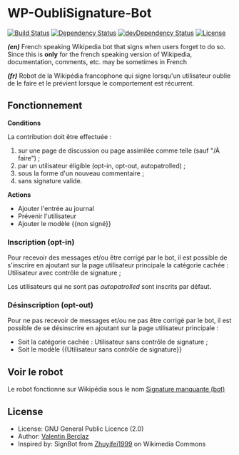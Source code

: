 WP-OubliSignature-Bot
========================
[![Build Status](https://api.travis-ci.org/ValentinBrclz/WP-OubliSignature-Bot.png)](http://travis-ci.org/ValentinBrclz/WP-OubliSignature-Bot)
[![Dependency Status](https://img.shields.io/david/ValentinBrclz/WP-OubliSignature-Bot.svg?style=flat)](https://david-dm.org/ValentinBrclz/WP-OubliSignature-Bot#info=Dependencies)
[![devDependency Status](https://img.shields.io/david/dev/ValentinBrclz/WP-OubliSignature-Bot.svg?style=flat)](https://david-dm.org/ValentinBrclz/WP-OubliSignature-Bot#info=devDependencies)
[![License](https://img.shields.io/badge/license-GPLv2-blue.svg?style=flat)](http://opensource.org/licenses/GPL-2.0)

_**(en)**_ French speaking Wikipedia bot that signs when users forget to do so. Since this is **only** for the french speaking version of Wikipedia, documentation, comments, etc. may be sometimes in French

_**(fr)**_ Robot de la Wikipédia francophone qui signe lorsqu'un utilisateur oublie de le faire et le prévient lorsque le comportement est récurrent.

## Fonctionnement
**Conditions**

La contribution doit être effectuée :
 1. sur une page de discussion ou page assimilée comme telle (sauf "/À faire") ;
 2. par un utilisateur éligible (opt-in, opt-out, autopatrolled) ;
 3. sous la forme d'un nouveau commentaire ;
 4. sans signature valide.

**Actions**
* Ajouter l'entrée au journal
* Prévenir l'utilisateur
* Ajouter le modèle {{non signé}}

### Inscription (opt-in)
Pour recevoir des messages et/ou être corrigé par le bot, il est possible de s'inscrire en ajoutant sur la page utilisateur principale la catégorie cachée : Utilisateur avec contrôle de signature ;

Les utilisateurs qui ne sont pas _autopatrolled_ sont inscrits par défaut.

### Désinscription (opt-out)
Pour ne pas recevoir de messages et/ou ne pas être corrigé par le bot, il est possible de se désinscrire en ajoutant sur la page utilisateur principale :
* Soit la catégorie cachée : Utilisateur sans contrôle de signature ;
* Soit le modèle {{Utilisateur sans contrôle de signature}}

## Voir le robot
Le robot fonctionne sur Wikipédia sous le nom [Signature manquante (bot)](https://fr.wikipedia.org/wiki/Utilisateur:Signature_manquante_(bot))

## License
* License: GNU General Public Licence (2.0)
* Author: [Valentin Berclaz](https://github.com/ValentinBrclz)
* Inspired by: SignBot from [Zhuyifei1999](https://commons.wikimedia.org/wiki/User:Zhuyifei1999) on Wikimedia Commons
